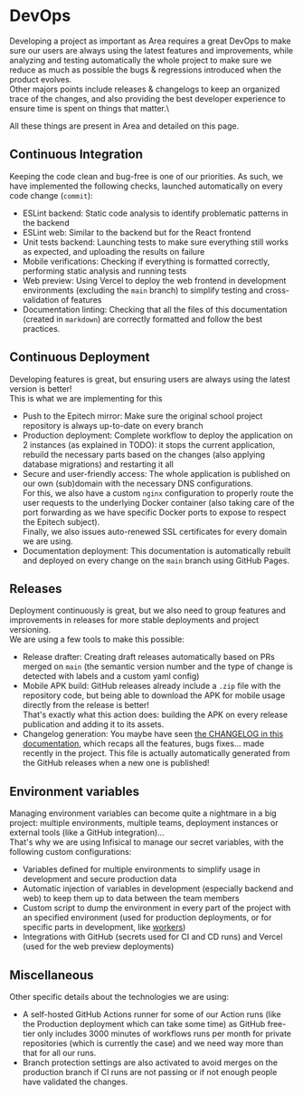 # DevOps

Developing a project as important as Area requires a great DevOps to make sure our users are always using 
the latest features and improvements, while analyzing and testing automatically the whole project to make 
sure we reduce as much as possible the bugs & regressions introduced when the product evolves.\
Other majors points include releases & changelogs to keep an organized trace of the changes, and also providing 
the best developer experience to ensure time is spent on things that matter.\

All these things are present in Area and detailed on this page.

## Continuous Integration

Keeping the code clean and bug-free is one of our priorities. As such, we have implemented the following 
checks, launched automatically on every code change (`commit`):

- ESLint backend: Static code analysis to identify problematic patterns in the backend
- ESLint web: Similar to the backend but for the React frontend
- Unit tests backend: Launching tests to make sure everything still works as expected, and uploading the
results on failure
- Mobile verifications: Checking if everything is formatted correctly, performing static analysis and running tests
- Web preview: Using Vercel to deploy the web frontend in development environments (excluding the `main` branch)
to simplify testing and cross-validation of features
- Documentation linting: Checking that all the files of this documentation (created in `markdown`) are correctly formatted
and follow the best practices.

## Continuous Deployment

Developing features is great, but ensuring users are always using the latest version is better!\
This is what we are implementing for this
- Push to the Epitech mirror: Make sure the original school project repository is always up-to-date on every branch
- Production deployment: Complete workflow to deploy the application on 2 instances (as explained in TODO): it stops the
current application, rebuild the necessary parts based on the changes (also applying database migrations) and restarting it all
- Secure and user-friendly access: The whole application is published on our own (sub)domain with the necessary DNS configurations.\
For this, we also have a custom `nginx` configuration to properly route the user requests to the underlying Docker container
(also taking care of the port forwarding as we have specific Docker ports to expose to respect the Epitech subject).\
Finally, we also issues auto-renewed SSL certificates for every domain we are using.
- Documentation deployment: This documentation is automatically rebuilt and deployed on every change on the `main` branch
using GitHub Pages.

## Releases

Deployment continuously is great, but we also need to group features and improvements in releases for more
stable deployments and project versioning.\
We are using a few tools to make this possible:
- Release drafter: Creating draft releases automatically based on PRs merged on `main` (the semantic version number
and the type of change is detected with labels and a custom yaml config)
- Mobile APK build: GitHub releases already include a `.zip` file with the repository code, but being able to download
the APK for mobile usage directly from the release is better!\
That's exactly what this action does: building the APK on every release publication and adding it to its assets.
- Changelog generation: You maybe have seen [the CHANGELOG in this documentation](/CHANGELOG.md), which recaps all the
features, bugs fixes... made recently in the project. This file is actually automatically generated from the GitHub releases
when a new one is published!

## Environment variables

Managing environment variables can become quite a nightmare in a big project: multiple environments, multiple
teams, deployment instances or external tools (like a GitHub integration)...\
That's why we are using Infisical to manage our secret variables, with the following custom configurations:
- Variables defined for multiple environments to simplify usage in development and secure production data
- Automatic injection of variables in development (especially backend and web) to keep them up to data between the team members
- Custom script to dump the environment in every part of the project with an specified environment (used for production deployments,
or for specific parts in development, like [workers](workers.md))
- Integrations with GitHub (secrets used for CI and CD runs) and Vercel (used for the web preview deployments)

## Miscellaneous 

Other specific details about the technologies we are using:
- A self-hosted GitHub Actions runner for some of our Action runs (like the Production deployment which can take
some time) as GitHub free-tier only includes 3000 minutes of workflows runs per month for private repositories (which is currently
the case) and we need way more than that for all our runs.
- Branch protection settings are also activated to avoid merges on the production branch if CI runs are not passing or if not
enough people have validated the changes.
